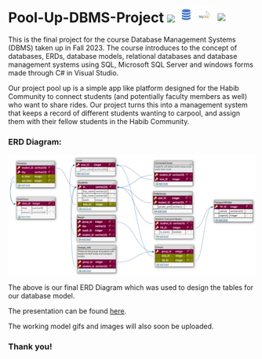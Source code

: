 # Pool-Up-DBMS-Project <img src="https://cdn.jsdelivr.net/npm/programming-languages-logos@0.0.3/src/csharp/csharp.svg" width="32px"/> <img src="https://raw.githubusercontent.com/github/explore/80688e429a7d4ef2fca1e82350fe8e3517d3494d/topics/sql/sql.png" width="32px"/> <img src="https://raw.githubusercontent.com/github/explore/80688e429a7d4ef2fca1e82350fe8e3517d3494d/topics/mysql/mysql.png" width="32px"/> <img style="background-color:white; padding:3px" src="https://cdn.freebiesupply.com/logos/large/2x/microsoft-sql-server-logo-svg-vector.svg" width="36px"/>
 
This is the final project for the course Database Management Systems (DBMS) taken up in Fall 2023. The course introduces to the concept of databases, ERDs, database models, relational databases and database management systems using SQL, Microsoft SQL Server and windows forms made through C# in Visual Studio.

Our project pool up is a simple app like platform designed for the Habib Community to connect students (and potentially faculty members as well) who want to share rides. 
Our project turns this into a management system that keeps a record of different students wanting to carpool, and assign them with their fellow students in the Habib Community.

### ERD Diagram:
![ERD Diagram](ERD_diagram.png)

The above is our final ERD Diagram which was used to design the tables for our database model.

The presentation can be found [here](Presentation.pdf).

The working model gifs and images will also soon be uploaded. 

### Thank you!